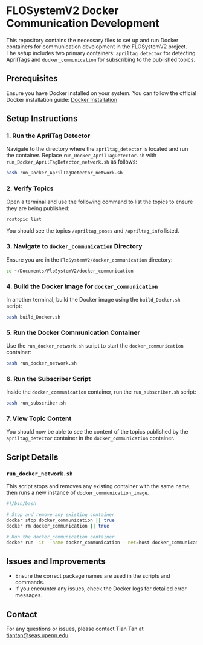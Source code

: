 
# FLOSystemV2 Docker Communication Development

This repository contains the necessary files to set up and run Docker containers for communication development in the FLOSystemV2 project. The setup includes two primary containers: `apriltag_detector` for detecting AprilTags and `docker_communication` for subscribing to the published topics.

## Prerequisites

Ensure you have Docker installed on your system. You can follow the official Docker installation guide: [Docker Installation](https://docs.docker.com/get-docker/)

## Setup Instructions

### 1. Run the AprilTag Detector

Navigate to the directory where the `apriltag_detector` is located and run the container. Replace `run_Docker_AprilTagDetector.sh` with `run_Docker_AprilTagDetector_network.sh` as follows:

```bash
bash run_Docker_AprilTagDetector_network.sh
```

### 2. Verify Topics

Open a terminal and use the following command to list the topics to ensure they are being published:

```bash
rostopic list
```

You should see the topics `/apriltag_poses` and `/apriltag_info` listed.

### 3. Navigate to `docker_communication` Directory

Ensure you are in the `FloSystemV2/docker_communication` directory:

```bash
cd ~/Documents/FloSystemV2/docker_communication
```

### 4. Build the Docker Image for `docker_communication`

In another terminal, build the Docker image using the `build_Docker.sh` script:

```bash
bash build_Docker.sh
```

### 5. Run the Docker Communication Container

Use the `run_docker_network.sh` script to start the `docker_communication` container:

```bash
bash run_docker_network.sh
```

### 6. Run the Subscriber Script

Inside the `docker_communication` container, run the `run_subscriber.sh` script:

```bash
bash run_subscriber.sh
```

### 7. View Topic Content

You should now be able to see the content of the topics published by the `apriltag_detector` container in the `docker_communication` container.

## Script Details

### `run_docker_network.sh`

This script stops and removes any existing container with the same name, then runs a new instance of `docker_communication_image`.

```bash
#!/bin/bash

# Stop and remove any existing container
docker stop docker_communication || true
docker rm docker_communication || true

# Run the docker_communication container
docker run -it --name docker_communication --net=host docker_communication_image
```


## Issues and Improvements

- Ensure the correct package names are used in the scripts and commands.
- If you encounter any issues, check the Docker logs for detailed error messages.

## Contact

For any questions or issues, please contact Tian Tan at tiantan@seas.upenn.edu.